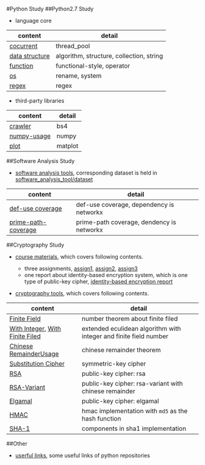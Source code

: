 #Python Study
##Python2.7 Study
- language core

content | detail 
--- | --- 
[cocurrent](study/language_core_and_lib/concurrent) | thread_pool
[data structure](study/language_core_and_lib/data_structure) | algorithm, structure, collection, string 
[function](study/language_core_and_lib/function) | functional-style, operator 
[os](study/language_core_and_lib/os) | rename, system 
[regex](study/language_core_and_lib/regex) | regex 

- third-party libraries

content | detail 
--- | --- 
[crawler](study/third_party_library/crawler) | bs4 
[numpy-usage](study/third_party_library/numpy_usage) | numpy
[plot](study/third_party_library/plot) | matplot

##Software Analysis Study
- [software analysis tools](software_analysis_tool), corresponding dataset is held in [software_analysis_tool/dataset](software_analysis_tool/dataset)

content | detail
--- | ---
[def-use coverage](software_analysis_tool/def_use_coverage.py) | def-use coverage, dependency is networkx
[prime-path-coverage](software_analysis_tool/prime_path_coverage.py) | prime-path coverage, dendency is networkx

##Cryptography Study
- [course materials](course_materials), which covers following contents.
  - three assignments, [assign1](course_materials/crypto_homework1), [assign2](course_materials/crypto_homework2), [assign3](course_materials/crypto_homework3)
  - one report about identity-based encryption system, which is one type of public-key cipher, [identity-based encryption report](course_materials/project_ibe)

- [cryptography tools](crpyto_tool), which covers following contents.

content | detail
--- | ---
[Finite Field](crpyto_tool/libs/finite_field_op.py)  | number theorem about finite filed
[With Integer](crpyto_tool/libs/extended_euclidean.py), [With Finite Filed](crpyto_tool/libs/extended_euclidean_poly.py)  | extended eculidean algorithm with integer and finite field number
[Chinese RemainderUsage](crpyto_tool/libs/chinese_remainder_theorem.py)  | chinese remainder theorem
[Substitution Cipher](crpyto_tool/libs/substitution_cipher.py) | symmetric-key cipher
[RSA](crpyto_tool/libs/rsa.py) | public-key cipher: rsa
[RSA-Variant](crpyto_tool/libs/rsa_with_chinese_remainder.py) | public-key cipher: rsa-variant with chinese remainder
[Elgamal](crpyto_tool/libs/elgamal.py) | public-key cipher: elgamal
[HMAC](crpyto_tool/libs/hmac.py) | hmac implementation with `md5` as the hash function
[SHA-1](crpyto_tool/libs/sha1.py) | components in sha1 implementation

##Other
- [userful links](other), some useful links of python repositories
